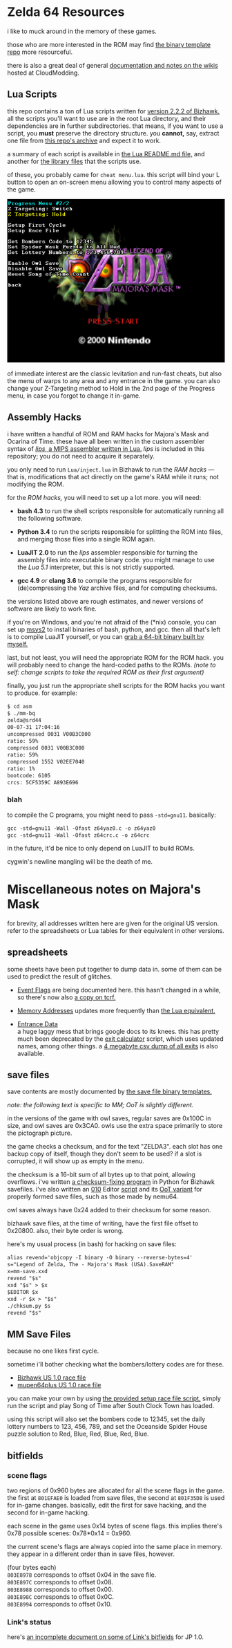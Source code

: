 # Zelda 64 Resources

i like to muck around in the memory of these games.

those who are more interested in the ROM may find [the binary template repo][bt]
more resourceful.

there is also a great deal of general [documentation and notes
on the wikis][cm] hosted at CloudModding.

[bt]: //github.com/EntranceJew/zelda-binary-templates
[cm]: //cloudmodding.com/wiki

## Lua Scripts

this repo contains a ton of Lua scripts
written for [version 2.2.2 of Bizhawk.][bizhawk]
all the scripts you'll want to use are in the root Lua directory,
and their dependencies are in further subdirectories.
that means, if you want to use a script,
you **must** preserve the directory structure.
you **cannot,** say, extract one file from [this repo's archive][arch]
and expect it to work.

[bizhawk]: http://tasvideos.org/BizHawk.html
[arch]: //github.com/notwa/mm/archive/master.zip

a summary of each script is available in [the Lua README.md file,][luarm]
and another for [the library files][librm] that the scripts use.

[luarm]: /Lua/README.md
[librm]: /Lua/lib/README.md

of these, you probably came for `cheat menu.lua`.
this script will bind your L button to open an on-screen menu
allowing you to control many aspects of the game.

![cheat menu.lua in action](/img/M_US10.2016-10-02%2019.02.17.png)

of immediate interest are the classic levitation and run-fast cheats,
but also the menu of warps to any area and any entrance in the game.
you can also change your Z-Targeting method to Hold in the 2nd
page of the Progress menu, in case you forgot to change it in-game.

## Assembly Hacks

i have written a handful of ROM and RAM hacks for Majora's Mask and Ocarina of Time.
these have all been written in the custom assembler syntax of
[_lips,_ a MIPS assembler written in Lua.][lips]
_lips_ is included in this repository; you do not need to acquire it separately.

[lips]: //github.com/notwa/lips

you only need to run `Lua/inject.lua` in Bizhawk
to run the *RAM hacks* — that is, modifications that act
directly on the game's RAM while it runs; not modifying the ROM.

for the *ROM hacks,* you will need to set up a lot more.
you will need:

* **bash 4.3** to run the shell scripts responsible for
  automatically running all the following software.

* **Python 3.4** to run the scripts responsible for
  splitting the ROM into files, and merging those files into a single ROM again.

* **LuaJIT 2.0** to run the *lips* assembler responsible for
  turning the assembly files into executable binary code.
  you might manage to use the *Lua 5.1* interpreter,
  but this is not strictly supported.

* **gcc 4.9** *or* **clang 3.6** to compile the programs responsible for
  (de)compressing the *Yaz* archive files, and for computing checksums.

the versions listed above are rough estimates, and newer versions of software
are likely to work fine.

if you're on Windows, and you're not afraid of the (\*nix) console,
you can set up [msys2](//www.msys2.org/)
to install binaries of bash, python, and gcc.
then all that's left is to compile LuaJIT yourself,
or you can [grab a 64-bit binary built by myself.](//eaguru.guru/t/luajit.7z)

last, but not least, you will need the appropriate ROM for the ROM hack.
you will probably need to change the hard-coded paths to the ROMs.
*(note to self: change scripts to take the required ROM as their first argument)*

finally, you just run the appropriate shell scripts
for the ROM hacks you want to produce. for example:
```
$ cd asm
$ ./mm-bq
zelda@srd44
00-07-31 17:04:16
uncompressed 0031 V00B3C000
ratio: 59%
compressed 0031 V00B3C000
ratio: 59%
compressed 1552 V02EE7040
ratio: 1%
bootcode: 6105
crcs: 5CF5359C A893E696
```

### blah

to compile the C programs, you might need to pass `-std=gnu11`. basically:
```
gcc -std=gnu11 -Wall -Ofast z64yaz0.c -o z64yaz0
gcc -std=gnu11 -Wall -Ofast z64crc.c -o z64crc
```

in the future, it'd be nice to only depend on LuaJIT to build ROMs.

cygwin's newline mangling will be the death of me.

# Miscellaneous notes on Majora's Mask

for brevity, all addresses written here are given for the original US version.
refer to the spreadsheets or Lua tables for their equivalent in other versions.

## spreadsheets

some sheets have been put together to dump data in.
some of them can be used to predict the result of glitches.

* [Event Flags][eventflags]
  are being documented here. this hasn't changed in a while,
  so there's now also [a copy on tcrf.](tcrfevent)

* [Memory Addresses][gs_addrs]
  updates more frequently than [the Lua equivalent.][noice]

* [Entrance Data][ed]  
  a huge laggy mess that brings google docs to its knees.
  this has pretty much been deprecated by the [exit calculator][calc] script,
  which uses updated names, among other things.
  a [4 megabyte csv dump of all exits][csv] is also available.

<!--
* [Get Item Manipulation][gim]  
  mzxrules did the original OoT one, i just jammed in MM's data for the item table and chest contents.
  *spoilers:* no desirable results besides light arrows, if it were even possible.
  _potential crashes are not taken account for._
-->

[eventflags]: //docs.google.com/spreadsheets/d/181V9dR5vBROdCVB4FkljG5oz2O4gGU5OTAkoPQX9X10/edit?usp=sharing
[tcrfevent]: //tcrf.net/Proto:The_Legend_of_Zelda:_Majora%27s_Mask/Debug_Version/Event_Editor#week_event_reg
[gs_addrs]: //docs.google.com/spreadsheets/d/1HD8yZM1Jza3O8zO28n3k_Rjwdx58RSMA03915l51oDA/edit?usp=sharing
[noice]: /Lua/lib/addrs/M/common.lua
[ed]: //docs.google.com/spreadsheets/d/1e9kDyAW0gxXHFWS-GNEtVIo-rp39wQJJOtf3B0ehhqY
[calc]: /Lua/exit%20calculator.lua
[csv]: //eaguru.guru/t/_exits.csv
[gim]: //docs.google.com/spreadsheets/d/17LsLbF6aRePVRxisui8azPtDBfPmjugWIf91wPuXTsY

## save files

save contents are mostly documented by [the save file binary templates.][savebt]

[savebt]: //github.com/EntranceJew/zelda-binary-templates/tree/master/filetypes/Save

*note: the following text is specific to MM; OoT is slightly different.*

in the versions of the game with owl saves,
regular saves are 0x100C in size, and owl saves are 0x3CA0.
owls use the extra space primarily to store the pictograph picture.

the game checks a checksum, and for the text "ZELDA3".
each slot has one backup copy of itself, though they don't seem to be used?
if a slot is corrupted, it will show up as empty in the menu.

the checksum is a 16-bit sum of all bytes up to that point, allowing overflows.
i've written [a checksum-fixing program][chksum] in Python for Bizhawk savefiles.
i've also written an [010][010] Editor [script][chksum2]
and its [OoT variant][chksumOoT]
for properly formed save files, such as those made by nemu64.

owl saves always have 0x24 added to their checksum for some reason.

[chksum]: /chksum.py
[chksum2]: //github.com/EntranceJew/zelda-binary-templates/blob/master/scripts/FixSaveMM.1sc
[chksumOoT]: //github.com/EntranceJew/zelda-binary-templates/blob/master/scripts/FixSaveOoT.1sc
[010]: http://www.sweetscape.com/010editor/

bizhawk save files, at the time of writing, have the first file offset to 0x20800.
also, their byte order is wrong.

here's my usual process (in bash) for hacking on save files:
```
alias revend='objcopy -I binary -O binary --reverse-bytes=4'
s="Legend of Zelda, The - Majora's Mask (USA).SaveRAM"
x=mm-save.xxd
revend "$s"
xxd "$s" > $x
$EDITOR $x
xxd -r $x > "$s"
./chksum.py $s
revend "$s"
```

## MM Save Files

because no one likes first cycle.

sometime i'll bother checking what the bombers/lottery codes are for these.

* [Bizhawk US 1.0 race file](//eaguru.guru/t/MM%20US%20Race%20File%20for%20Bizhawk.zip )
* [mupen64plus US 1.0 race file](//eaguru.guru/t/Legend%20of%20Zelda%2C%20The%20-%20Majora%27s%20Mask%20%28U%29%20%5B%21%5D.zip)

you can make your own by using [the provided setup race file script.][racelua]
simply run the script and play Song of Time after South Clock Town has loaded.

using this script will also set the bombers code to 12345,
set the daily lottery numbers to 123, 456, 789,
and set the Oceanside Spider House puzzle solution to
Red, Blue, Red, Blue, Red, Blue.

[racelua]: /Lua/setup%20race%20file.lua

## bitfields

### scene flags

two regions of 0x960 bytes are allocated for all the scene flags in the game.
the first at `801EFAE0` is loaded from save files,
the second at `801F35D8` is used for in-game changes.
basically, edit the first for save hacking, and the second for in-game hacking.

each scene in the game uses 0x14 bytes of scene flags.
this implies there's 0x78 possible scenes: 0x78\*0x14 = 0x960.

the current scene's flags are always copied into the same place in memory.
they appear in a different order than in save files, however.

(four bytes each)  
`803E8978` corresponds to offset 0x04 in the save file.  
`803E897C` corresponds to offset 0x08.  
`803E8988` corresponds to offset 0x00.  
`803E898C` corresponds to offset 0x0C.  
`803E8994` corresponds to offset 0x10.  

### Link's status

here's [an incomplete document on some of Link's bitfields][linkfields] for JP 1.0.

[linkfields]: /mm-bitflags.txt 
